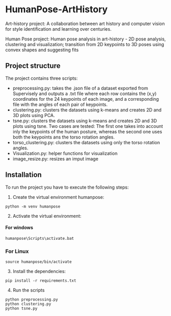 # HumanPose-ArtHistory
Art-history project: A collaboration between art history and computer vision for style identification and learning over centuries.

Human Pose project: Human pose analysis in art-history - 2D pose analysis, clustering and visualization; transition from 2D keypoints to 3D poses using convex shapes and suggesting fits

## Project structure
The project contains three scripts:

- preprocessing.py: takes the .json file of a dataset exported from Supervisely and outputs a .txt file where each row contains the (x,y) coordinates for the 24 keypoints of each image, and a corresponding file with the angles of each pair of keypoints.
- clustering.py: clusters the datasets using k-means and creates 2D and 3D plots using PCA.
- tsne.py: clusters the datasets using k-means and creates 2D and 3D plots using tsne. Two cases are tested: The first one takes into account inly the keypoints of the human posture, whereas the second one uses both the keypoints ans the torso rotation angles.
- torso_clustering.py: clusters the datasets using only the torso rotation angles. 
- Visualization.py: helper functions for visualization
- image_resize.py: resizes an imput image

## Installation
To run the project you have to execute the following steps:

1. Create the virtual environment humanpose:
```
python -m venv humanpose
```

2. Activate the virtual environment:
#### For windows
```
humanpose\Scripts\activate.bat
```

### For Linux
```
source humanpose/bin/activate
```

3. Install the dependencies:
```
pip install -r requirements.txt
```

4. Run the scripts
```
python preprocessing.py
python clustering.py
python tsne.py
```
